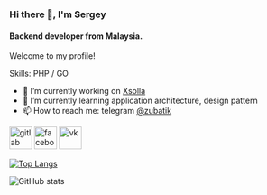 ### Hi there 👋,  I'm Sergey
#### Backend developer from Malaysia.
Welcome to my profile!

Skills: PHP / GO

- 🔭 I’m currently working on [Xsolla](https://xsolla.com) 
- 🌱 I’m currently learning application architecture, design pattern 
- 📫 How to reach me: telegram [@zubatik](tg://resolve?domain=zubatik) 

[<img src='https://cdn.jsdelivr.net/npm/simple-icons@3.0.1/icons/gitlab.svg' alt='gitlab' height='40'>](https://gitlab.com/Zubatik)  [<img src='https://cdn.jsdelivr.net/npm/simple-icons@3.0.1/icons/facebook.svg' alt='facebook' height='40'>](https://www.facebook.com/https://www.facebook.com/serjzubanov)  [<img src='https://cdn.jsdelivr.net/npm/simple-icons@3.0.1/icons/vk.svg' alt='vk' height='40'>](https://vk.com/zubatos)  

[![Top Langs](https://github-readme-stats.vercel.app/api/top-langs/?username=SZubanov&layout=compact)](https://github.com/anuraghazra/github-readme-stats)

![GitHub stats](https://github-readme-stats.vercel.app/api?username=SZubanov&show_icons=true&theme=dark)  

